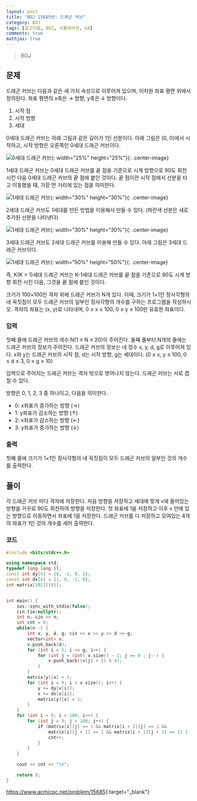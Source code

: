 ```yaml
---
layout: post
title: "BOJ 15685번: 드래곤 커브"
category: BOJ
tags: [알고리즘, BOJ, 시뮬레이션, G4]
comments: true
mathjax: true
---
```


> BOJ

## 문제
드래곤 커브는 다음과 같은 세 가지 속성으로 이루어져 있으며, 이차원 좌표 평면 위에서 정의된다. 좌표 평면의 x축은 → 방향, y축은 ↓ 방향이다.

1. 시작 점
2. 시작 방향
3. 세대

0세대 드래곤 커브는 아래 그림과 같은 길이가 1인 선분이다. 아래 그림은 (0, 0)에서 시작하고, 시작 방향은 오른쪽인 0세대 드래곤 커브이다.

![0세대 드래곤 커브](http://onlinejudgeimages.s3-ap-northeast-1.amazonaws.com/problem/15685/1.png){: width="25%" height="25%"}{: .center-image}

1세대 드래곤 커브는 0세대 드래곤 커브를 끝 점을 기준으로 시계 방향으로 90도 회전시킨 다음 0세대 드래곤 커브의 끝 점에 붙인 것이다. 끝 점이란 시작 점에서 선분을 타고 이동했을 때, 가장 먼 거리에 있는 점을 의미한다.

![1세대 드래곤 커브](https://onlinejudgeimages.s3-ap-northeast-1.amazonaws.com/problem/15685/2.png){: width="30%" height="30%"}{: .center-image}

2세대 드래곤 커브도 1세대를 만든 방법을 이용해서 만들 수 있다. (파란색 선분은 새로 추가된 선분을 나타낸다)

![1세대 드래곤 커브](https://onlinejudgeimages.s3-ap-northeast-1.amazonaws.com/problem/15685/3.png){: width="30%" height="30%"}{: .center-image}

3세대 드래곤 커브도 2세대 드래곤 커브를 이용해 만들 수 있다. 아래 그림은 3세대 드래곤 커브이다.

![1세대 드래곤 커브](https://onlinejudgeimages.s3-ap-northeast-1.amazonaws.com/problem/15685/4.png){: width="50%" height="50%"}{: .center-image}

즉, K(K > 1)세대 드래곤 커브는 K-1세대 드래곤 커브를 끝 점을 기준으로 90도 시계 방향 회전 시킨 다음, 그것을 끝 점에 붙인 것이다.

크기가 100×100인 격자 위에 드래곤 커브가 N개 있다. 이때, 크기가 1×1인 정사각형의 네 꼭짓점이 모두 드래곤 커브의 일부인 정사각형의 개수를 구하는 프로그램을 작성하시오. 격자의 좌표는 (x, y)로 나타내며, 0 ≤ x ≤ 100, 0 ≤ y ≤ 100만 유효한 좌표이다.

### 입력
첫째 줄에 드래곤 커브의 개수 N(1 ≤ N ≤ 20)이 주어진다. 둘째 줄부터 N개의 줄에는 드래곤 커브의 정보가 주어진다. 드래곤 커브의 정보는 네 정수 x, y, d, g로 이루어져 있다. x와 y는 드래곤 커브의 시작 점, d는 시작 방향, g는 세대이다. (0 ≤ x, y ≤ 100, 0 ≤ d ≤ 3, 0 ≤ g ≤ 10)

입력으로 주어지는 드래곤 커브는 격자 밖으로 벗어나지 않는다. 드래곤 커브는 서로 겹칠 수 있다.

방향은 0, 1, 2, 3 중 하나이고, 다음을 의미한다.

* 0: x좌표가 증가하는 방향 (→)
* 1: y좌표가 감소하는 방향 (↑)
* 2: x좌표가 감소하는 방향 (←)
* 3: y좌표가 증가하는 방향 (↓)

### 출력
첫째 줄에 크기가 1×1인 정사각형의 네 꼭짓점이 모두 드래곤 커브의 일부인 것의 개수를 출력한다.

## 풀이
각 드래곤 커브 마다 격자에 저장한다. 처음 방향을 저장하고 세대에 맞게 v에 들어있는 방향을 거꾸로 90도 회전하여 방향을 저장한다. 첫 좌표에 1을 저장하고 이후 v 안에 있는 방향으로 이동하면서 좌표에 1을 저장한다. 드래곤 커브를 다 저장하고 모여있는 4개의 좌표가 1인 것의 개수를 세어 출력한다.

### 코드
```c++
#include <bits/stdc++.h>

using namespace std;
typedef long long ll;
const int dy[4] = {0, -1, 0, 1};
const int dx[4] = {1, 0, -1, 0};
int matrix[101][101];


int main() {
    ios::sync_with_stdio(false);
    cin.tie(nullptr);
    int n; cin >> n;
    int cnt = 0;
    while(n--) {
        int x, y, d, g; cin >> x >> y >> d >> g;
        vector<int> v;
        v.push_back(d);
        for (int i = 1; i <= g; i++) {
            for (int j = (int) v.size() - 1; j >= 0 ; j--) {
                v.push_back((v[j] + 1) % 4);
            }
        }
        matrix[y][x] = 1;
        for (int i = 0; i < v.size(); i++) {
            y += dy[v[i]];
            x += dx[v[i]];
            matrix[y][x] = 1;
        }
    }
    for (int i = 0; i < 100; i++) {
        for (int j = 0; j < 100; j++) {
            if (matrix[i][j] == 1 && matrix[i + 1][j] == 1 &&
                matrix[i][j + 1] == 1 && matrix[i + 1][j + 1] == 1) {
                cnt++;
            }
        }
    }

    cout << cnt << "\n";

    return 0;
}

```

<https://www.acmicpc.net/problem/15685>{:target="_blank"}
